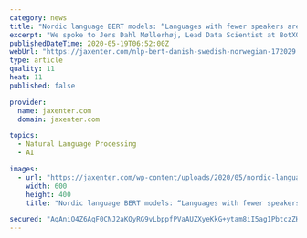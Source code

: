 ```yaml
---
category: news
title: "Nordic language BERT models: “Languages with fewer speakers are underrepresented on the internet”"
excerpt: "We spoke to Jens Dahl Møllerhøj, Lead Data Scientist at BotXO. See how BotXO's open source models differ from Google's multilanguage BERT model."
publishedDateTime: 2020-05-19T06:52:00Z
webUrl: "https://jaxenter.com/nlp-bert-danish-swedish-norwegian-172029.html"
type: article
quality: 11
heat: 11
published: false

provider:
  name: jaxenter.com
  domain: jaxenter.com

topics:
  - Natural Language Processing
  - AI

images:
  - url: "https://jaxenter.com/wp-content/uploads/2020/05/nordic-languages-nlp-bert.jpg"
    width: 600
    height: 400
    title: "Nordic language BERT models: “Languages with fewer speakers are underrepresented on the internet”"

secured: "AqAniO4Z6AqF0CNJ2aKOyRG9vLbppfPVaAUZXyeKkG+ytam8iI5ag1PbtczZHaeZwtkQ0hqeCjcuo1psmNhZs/Y8KncoY/CuIz3jq8fNtPGxr486zGS84BJg1zSkPWT5lFtmSyaiOoBHCz0OoTp+0yhaWVoNCe3SFtWbB2/nTW7eZQsNByISFfNReO+Vouqu4M+yZ+YGGVUw0C+VFjZ1FnHcjT7X4cgpZMTqjbi0sWlDmpZE8X+DZjCbnsTStAcTI5n8rGoe5CHT37lXaRbUsdzM3+YG7iV5VU3jj5V7BWrWMF9/SF8ZfAK5aHrQ5bvcl821tJWGUJG3/r002iWLPkcrjjQ3JN6EKc9E7E5OK3V1zHMUPhWmNwa2BXT3aCyF/IQ1Lg3W9jDhLbeYSNvFtLN0irR5XKOXQzXmboXsLfIZwmDqLt+IEqw9bC1Nz1yOB0BmOD79bCAzZg00PrgvAjIrqfQHBLSLKdJBOlGkk44=;18wQXZkXFL/Dq6jXiU5u9w=="
---
```


